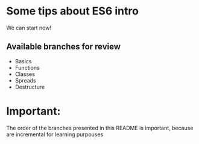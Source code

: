 # Some tips about ES6 intro
We can start now!

## Available branches for review
* Basics 
* Functions
* Classes
* Spreads
* Destructure

# Important:
The order of the branches presented in this README is important, because are incremental for learning purpouses